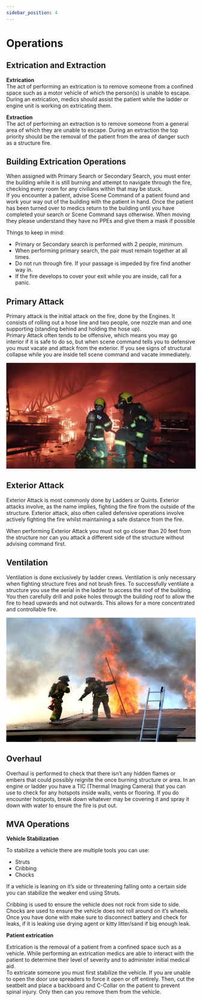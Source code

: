 ```yaml
---
sidebar_position: 4
---
```


# Operations

## Extrication and Extraction

**Extrication** <br/>
The act of performing an extrication is to remove someone from a confined space such as a motor vehicle of which the person(s) is unable to escape. During an extrication, medics should assist the patient while the ladder or engine unit is working on extricating them.

**Extraction** <br/>
The act of performing an extraction is to remove someone from a general area of which they are unable to escape. During an extraction the top priority should be the removal of the patient from the area of danger such as a structure fire.

## Building Extrication Operations

When assigned with Primary Search or Secondary Search, you must enter the building while it is still burning and attempt to navigate through the fire, checking every room for any civilians within that may be stuck. <br/>
If you encounter a patient, advise Scene Command of a patient found and work your way out of the building with the patient in hand. Once the patient has been turned over to medics return to the building until you have completed your search or Scene Command says otherwise. When moving they please understand they have no PPEs and give them a mask if possible 

Things to keep in mind:
- Primary or Secondary search is performed with 2 people, minimum.
- When performing primary search, the pair must remain together at all times.
- Do not run through fire. If your passage is impeded by fire find another way in.
- If the fire develops to cover your exit while you are inside, call for a panic. 

## Primary Attack

Primary attack is the initial attack on the fire, done by the Engines. It consists of rolling out a hose line and two people, one nozzle man and one supporting (standing behind and holding the hose up). <br/>
Primary Attack often tends to be offensive, which means you may go interior if it is safe to do so, but when scene command tells you to defensive you must vacate and attack from the exterior. If you see signs of structural collapse while you are inside tell scene command and vacate immediately.

![Primary Attack](./imgs/primaryAttack.JPG)

## Exterior Attack

Exterior Attack is most commonly done by Ladders or Quints. Exterior attacks involve, as the name implies, fighting the fire from the outside of the structure. Exterior attack, also often called defensive operations involve actively fighting the fire whilst maintaining a safe distance from the fire.

When performing Exterior Attack you must not go closer than 20 feet from the structure nor can you attack a different side of the structure without advising command first.

## Ventilation

Ventilation is done exclusively by ladder crews. Ventilation is only necessary when fighting structure fires and not brush fires. To successfully ventilate a structure you use the aerial in the ladder to access the roof of the building. You then carefully drill and poke holes through the building roof to allow the fire to head upwards and not outwards. This allows for a more concentrated and controllable fire.

![Ventillation](./imgs/ventillation.JPG)

## Overhaul

Overhaul is performed to check that there isn’t any hidden flames or embers that could possibly reignite the once burning structure or area. In an engine or ladder you have a TIC (Thermal Imaging Camera) that you can use to check for any hotspots inside walls, vents or flooring. If you do encounter hotspots, break down whatever may be covering it and spray it down with water to ensure the fire is put out.


## MVA Operations

**Vehicle Stabilization**

To stabilize a vehicle there are multiple tools you can use:
- Struts
- Cribbing
- Chocks

If a vehicle is leaning on it’s side or threatening falling onto a certain side you can stabilize the weaker end using Struts.

Cribbing is used to ensure the vehicle does not rock from side to side.<br/>
Chocks are used to ensure the vehicle does not roll around on it’s wheels.<br/>
Once you have done with make sure to disconnect battery and check for leaks, if it is leaking use drying agent or kitty litter/sand if big enough leak.<br/>


**Patient extrication**

Extrication is the removal of a patient from a confined space such as a vehicle. While performing an extrication medics are able to interact with the patient to determine their level of severity and to administer initial medical aid.<br/>
To extricate someone you must first stabilize the vehicle. If you are unable to open the door use spreaders to force it open or off entirely. Then, cut the seatbelt and place a backboard and C-Collar on the patient to prevent spinal injury. Only then can you remove them from the vehicle.

